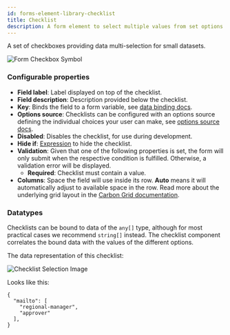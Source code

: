 ```yaml
---
id: forms-element-library-checklist
title: Checklist
description: A form element to select multiple values from set options
---
```


A set of checkboxes providing data multi-selection for small datasets.

<img src="/img/form-icons/form-checkbox.svg" alt="Form Checkbox Symbol" />

### Configurable properties

- **Field label**: Label displayed on top of the checklist.
- **Field description**: Description provided below the checklist.
- **Key**: Binds the field to a form variable, see [data binding docs](../configuration/forms-config-data-binding.md).
- **Options source**: Checklists can be configured with an options source defining the individual choices your user can make, see [options source docs](../configuration/forms-config-options.md).
- **Disabled**: Disables the checklist, for use during development.
- **Hide if**: [Expression](../../feel/language-guide/feel-expressions-introduction.md) to hide the checklist.
- **Validation**: Given that one of the following properties is set, the form will only submit when the respective condition is fulfilled. Otherwise, a validation error will be displayed.
  - **Required**: Checklist must contain a value.
- **Columns**: Space the field will use inside its row. **Auto** means it will automatically adjust to available space in the row. Read more about the underlying grid layout in the [Carbon Grid documentation](https://carbondesignsystem.com/guidelines/2x-grid/overview).

### Datatypes

Checklists can be bound to data of the `any[]` type, although for most practical cases we recommend `string[]` instead. The checklist component correlates the bound data with the values of the different options.

The data representation of this checklist:

![Checklist Selection Image](../assets/checklist-example.png)

Looks like this:

```
{
  "mailto": [
    "regional-manager",
    "approver"
  ],
}
```
